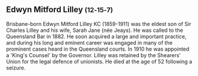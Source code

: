 ## Edwyn Mitford Lilley <small>(12‑15‑7)</small>

Brisbane-born Edwyn Mitford Lilley KC (1859-1911) was the eldest son of Sir Charles Lilley and his wife, Sarah Jane (née Jeays). He was called to the Queensland Bar in 1882. He soon acquired a large and important practice, and during his long and eminent career was engaged in many of the prominent cases heard in the Queensland courts. In 1910 he was appointed a 'King's Counsel' by the Governor. Lilley was retained by the Shearers' Union for the legal defence of unionists. He died at the age of 52 following a seizure.
